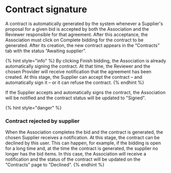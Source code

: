 # Contract signature

A contract is automatically generated by the system whenever a Supplier's proposal for a given bid is accepted by both the Association and the Reviewer responsible for that agreement. After this acceptance, the Association must click on Complete bidding for the contract to be generated. After its creation, the new contract appears in the “Contracts” tab with the status “Awaiting supplier”.

{% hint style="info" %}
By clicking Finish bidding, the Association is already automatically signing the contract. At that time, the Reviewer and the chosen Provider will receive notification that the agreement has been created. At this stage, the Supplier can accept the contract – and automatically sign it – or it can refuse the contract.
{% endhint %}

If the Supplier accepts and automatically signs the contract, the Association will be notified and the contract status will be updated to "Signed".

{% hint style="danger" %}
### Contract rejected by supplier

When the Association completes the bid and the contract is generated, the chosen Supplier receives a notification. At this stage, the contract can be declined by this user. This can happen, for example, if the bidding is open for a long time and, at the time the contract is generated, the supplier no longer has the bid items. In this case, the Association will receive a notification and the status of the contract will be updated on the "Contracts" page to "Declined".
{% endhint %}
